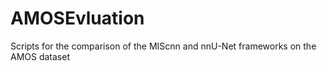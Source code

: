 # AMOSEvluation
Scripts for the comparison of the MIScnn and nnU-Net frameworks on the AMOS dataset
